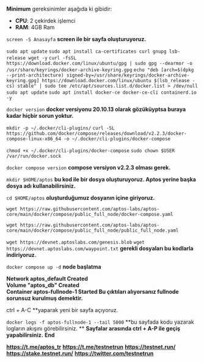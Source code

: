 **Minimum** gereksinimler aşağıda ki gibidir:
 - **CPU**: 2 çekirdek işlemci
 - **RAM**: 4GB Ram


```screen -S Anasayfa```
**screen ile bir sayfa oluşturuyoruz.**

```sudo apt update```
```sudo apt install ca-certificates curl gnupg lsb-release wget -y```
```curl -fsSL https://download.docker.com/linux/ubuntu/gpg | sudo gpg --dearmor -o /usr/share/keyrings/docker-archive-keyring.gpg```
```echo "deb [arch=$(dpkg --print-architecture) signed-by=/usr/share/keyrings/docker-archive-keyring.gpg] https://download.docker.com/linux/ubuntu $(lsb_release -cs) stable" | sudo tee /etc/apt/sources.list.d/docker.list > /dev/null```
```sudo apt update```
```sudo apt install docker-ce docker-ce-cli containerd.io -y```

```docker version```
**docker versiyonu 20.10.13 olarak gözüküyptsa buraya kadar hiçbir sorun yoktur.**

```mkdir -p ~/.docker/cli-plugins/```
```curl -SL https://github.com/docker/compose/releases/download/v2.2.3/docker-compose-linux-x86_64 -o ~/.docker/cli-plugins/docker-compose```

```chmod +x ~/.docker/cli-plugins/docker-compose```
```sudo chown $USER /var/run/docker.sock```

```docker compose version```
**compose versiyon v2.2.3 olması gerek.**

```mkdir $HOME/aptos``` 
**bu kod ile bir dosya oluşturuyoruz. Aptos yerine başka dosya adı kullanabilirsiniz.**

```cd $HOME/aptos```
**oluşturduğumuz dosyanın içine giriyoruz.**  

```wget https://raw.githubusercontent.com/aptos-labs/aptos-core/main/docker/compose/public_full_node/docker-compose.yaml```

```wget https://raw.githubusercontent.com/aptos-labs/aptos-core/main/docker/compose/public_full_node/public_full_node.yaml```

```wget https://devnet.aptoslabs.com/genesis.blob```
```wget https://devnet.aptoslabs.com/waypoint.txt```
**gerekli dosyaları bu kodlarla indiriyoruz.**

```docker compose up -d``` 
**node başlatma**

**Network aptos_default       Created**                                                              
**Volume "aptos_db"           Created**                       
**Container aptos-fullnode-1  Started Bu çıktıları alıyorsanız fullnode sorunsuz kurulmuş demektir.**

ctrl + A-C
**yaparak yeni bir sayfa açıyoruz. 

```docker logs -f aptos-fullnode-1 --tail 5000```
**bu sayfada kodu yazarak logların akışını görebilirsiniz. **
**Sayfalar arasında ctrl + A-P ile geçiş yapabilirsiniz.**
**End**

**https://t.me/aptos_tr**
**https://t.me/testnetrun**
**https://testnet.run/**
**https://stake.testnet.run/**
**https://twitter.com/testnetrun**




